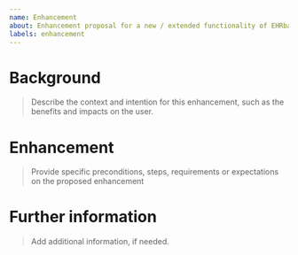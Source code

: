 ```yaml
---
name: Enhancement
about: Enhancement proposal for a new / extended functionality of EHRbase
labels: enhancement
---
```


# Background

> Describe the context and intention for this enhancement, such as the benefits and impacts on the user.

# Enhancement

> Provide specific preconditions, steps, requirements or expectations on the proposed enhancement

# Further information

> Add additional information, if needed.